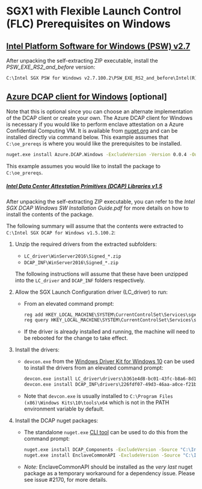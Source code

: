 # SGX1 with Flexible Launch Control (FLC) Prerequisites on Windows

## [Intel Platform Software for Windows (PSW) v2.7](http://registrationcenter-download.intel.com/akdlm/irc_nas/16464/Intel%20SGX%20PSW%20for%20Windows%20v2.7.100.2.exe)

After unpacking the self-extracting ZIP executable, install the *PSW_EXE_RS2_and_before* version:
```cmd
C:\Intel SGX PSW for Windows v2.7.100.2\PSW_EXE_RS2_and_before\Intel(R)_SGX_Windows_x64_PSW_2.7.100.2.exe"
```

## [Azure DCAP client for Windows](https://github.com/Microsoft/Azure-DCAP-Client/tree/master/src/Windows) [optional]

Note that this is optional since you can choose an alternate implementation of the DCAP client or create your own.
The Azure DCAP client for Windows is necessary if you would like to perform enclave attestation on a Azure Confidential Computing VM. It is available from [nuget.org](https://www.nuget.org/packages/Azure.DCAP.Windows/) and can be installed directly via command below.
This example assumes that `C:\oe_prereqs` is where you would like the prerequisites to be installed.

```cmd
nuget.exe install Azure.DCAP.Windows -ExcludeVersion -Version 0.0.4 -OutputDirectory C:\oe_prereqs
```
This example assumes you would like to install the package to `C:\oe_prereqs`.

##### [Intel Data Center Attestation Primitives (DCAP) Libraries v1.5](http://registrationcenter-download.intel.com/akdlm/irc_nas/16014/Intel%20SGX%20DCAP%20for%20Windows%20v1.5.100.2.exe)
After unpacking the self-extracting ZIP executable, you can refer to the *Intel SGX DCAP Windows SW Installation Guide.pdf*
for more details on how to install the contents of the package.

The following summary will assume that the contents were extracted to `C:\Intel SGX DCAP for Windows v1.5.100.2`:

1. Unzip the required drivers from the extracted subfolders:
    - `LC_driver\WinServer2016\Signed_*.zip`
    - `DCAP_INF\WinServer2016\Signed_*.zip`

   The following instructions will assume that these have been unzipped into the `LC_driver` and `DCAP_INF` folders respectively.

2. Allow the SGX Launch Configuration driver (LC_driver) to run:
    - From an elevated command prompt:
      ```cmd
      reg add HKEY_LOCAL_MACHINE\SYSTEM\CurrentControlSet\Services\sgx_lc_msr\Parameters /v "SGX_Launch_Config_Optin" /t REG_DWORD /d 1
      reg query HKEY_LOCAL_MACHINE\SYSTEM\CurrentControlSet\Services\sgx_lc_msr\Parameters /v "SGX_Launch_Config_Optin"
      ```
    - If the driver is already installed and running, the machine will need to be rebooted for the change to take effect.

3. Install the drivers:
    - `devcon.exe` from the [Windows Driver Kit for Windows 10](https://go.microsoft.com/fwlink/?linkid=2026156)
      can be used to install the drivers from an elevated command prompt:
      ```cmd
      devcon.exe install LC_driver\drivers\b361e4d8-bc01-43fc-b8a6-8d101e659ed1\sgx_base_dev.inf root\SgxLCDevice
      devcon.exe install DCAP_INF\drivers\226fdf07-49d3-46aa-a0ce-f21b6d4a05cf\sgx_dcap_dev.inf root\SgxLCDevice_DCAP
      ```
    - Note that `devcon.exe` is usually installed to `C:\Program Files (x86)\Windows Kits\10\tools\x64` which is not in the PATH environment variable by default.
4. Install the DCAP nuget packages:
    - The standalone `nuget.exe` [CLI tool](https://dist.nuget.org/win-x86-commandline/latest/nuget.exe) can be used to do this from the command prompt:
      ```cmd
      nuget.exe install DCAP_Components -ExcludeVersion -Source "C:\Intel SGX DCAP for Windows v1.5.100.2\nuget" -OutputDirectory c:\oe_prereqs
      nuget.exe install EnclaveCommonAPI -ExcludeVersion -Source "C:\Intel SGX DCAP for Windows v1.5.100.2\nuget" -OutputDirectory c:\oe_prereqs
      ```
    - *Note:* EnclaveCommonAPI should be installed as the *very last* nuget package as a temporary workaround for a dependency issue. Please see issue #2170, for more details.
